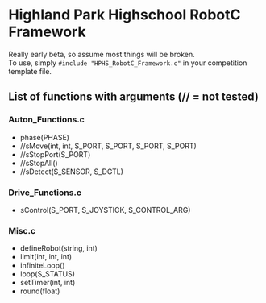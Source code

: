 # Highland Park Highschool RobotC Framework
Really early beta, so assume most things will be broken.  
To use, simply `#include "HPHS_RobotC_Framework.c"` in your competition template file.

## List of functions with arguments (// = not tested)
### Auton_Functions.c
- phase(PHASE)
- //sMove(int, int, S_PORT, S_PORT, S_PORT, S_PORT)
- //sStopPort(S_PORT)
- //sStopAll()
- //sDetect(S_SENSOR, S_DGTL)
### Drive_Functions.c
- sControl(S_PORT, S_JOYSTICK, S_CONTROL_ARG)
### Misc.c
- defineRobot(string, int)
- limit(int, int, int)
- infiniteLoop()
- loop(S_STATUS)
- setTimer(int, int)
- round(float)
